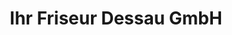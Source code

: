 ---
title: "Ihr Friseur Dessau GmbH"
url: /dessau-rosslau/ihr-friseur-dessau-gmbh-kreuzbergstrasse/
shop: Friseur
---